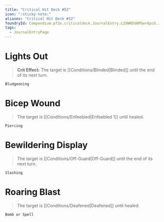 ```yaml
---
title: "Critical Hit Deck #52"
icon: ":sticky-note:"
aliases: "Critical Hit Deck #52"
foundryId: Compendium.pf2e.criticaldeck.JournalEntry.LI8WRDVWPbwr6pcG.JournalEntryPage.E06pVpFdVXuRKgLT
tags:
  - JournalEntryPage
---
```

# Lights Out

> **Crit Effect:** The target is [[Conditions/Blinded|Blinded]] until the end of its next turn.

`Bludgeoning`

# Bicep Wound

> The target is [[Conditions/Enfeebled|Enfeebled 1]] until healed.

`Piercing`

# Bewildering Display

> The target is [[Conditions/Off-Guard|Off-Guard]] until the end of its next turn.

`Slashing`

# Roaring Blast

> The target is [[Conditions/Deafened|Deafened]] until healed.

`Bomb or Spell`